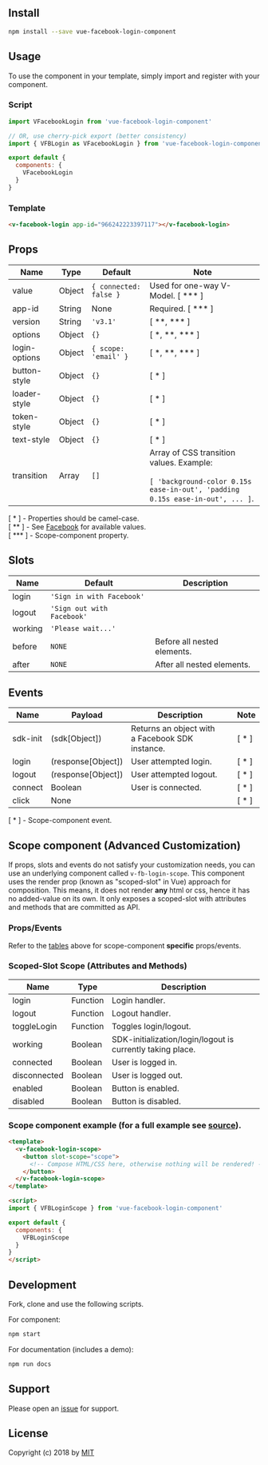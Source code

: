 ## Install
```bash
npm install --save vue-facebook-login-component
```

## Usage
To use the component in your template, simply import and register with your component.

### Script
```js
import VFacebookLogin from 'vue-facebook-login-component'

// OR, use cherry-pick export (better consistency)
import { VFBLogin as VFacebookLogin } from 'vue-facebook-login-component'

export default {
  components: {
    VFacebookLogin
  }
}
```

### Template
```html
<v-facebook-login app-id="966242223397117"></v-facebook-login>
```

## Props
<div id="props-table-wrap" class="docs-table-wrap">

| Name          | Type   | Default                | Note |
|---------------|--------|------------------------|------|
| value         | Object | `{ connected: false }` | Used for one-way V-Model. [ &ast;&ast;&ast; ]
| app-id        | String | None                   | Required. [ &ast;&ast;&ast; ]
| version 	    | String | `'v3.1'`               | [ &ast;&ast;, &ast;&ast;&ast; ]
| options       | Object | `{}`                   | [ &ast;, &ast;&ast;, &ast;&ast;&ast; ]
| login-options | Object | `{ scope: 'email' }`   | [ &ast;, &ast;&ast;, &ast;&ast;&ast; ]
| button-style  | Object | `{}`                   | [ &ast; ]
| loader-style  | Object | `{}`                   | [ &ast; ]
| token-style   | Object | `{}`                   | [ &ast; ]
| text-style    | Object | `{}`                   | [ &ast; ]
| transition    | Array  | `[]`                   | Array of CSS transition values. Example:<br><br>`[ 'background-color 0.15s ease-in-out', 'padding 0.15s ease-in-out', ... ]`.

</div>

[ &ast; ] - Properties should be camel-case.<br>
[ &ast;&ast; ] - See [Facebook](https://developers.facebook.com/docs/javascript/reference/FB.init/) for available values.<br>
[ &ast;&ast;&ast; ] - Scope-component property.

## Slots
<div id="slots-table-wrap" class="docs-table-wrap">

| Name    | Default                    | Description
|---------|----------------------------|------------------------------------------------------|
| login   | `'Sign in with Facebook'`  |
| logout  | `'Sign out with Facebook'` |
| working | `'Please wait...'`         |
| before  | `NONE`                     | Before all nested elements.
| after   | `NONE`                     | After all nested elements.

</div>

## Events
<div id="events-table-wrap" class="docs-table-wrap">

| Name               | Payload            | Description                                          | Note |
|--------------------|--------------------|------------------------------------------------------|------|
| sdk-init           | (sdk[Object])      | Returns an object with <br> a Facebook SDK instance. | [ &ast; ]
| login              | (response[Object]) | User attempted login.                                | [ &ast; ]
| logout             | (response[Object]) | User attempted logout.                               | [ &ast; ]
| connect            | Boolean            | User is connected.                                   | [ &ast; ]
| click              | None               | &nbsp;                                               | [ &ast; ]

</div>

[ &ast; ] - Scope-component event.

## Scope component (Advanced Customization)
If props, slots and events do not satisfy your customization needs, you can use an underlying component called `v-fb-login-scope`. This component uses the render prop (known as "scoped-slot" in Vue) approach for composition. This means, it does not render **any** html or css, hence it has no added-value on its own. It only exposes a scoped-slot with attributes and methods that are committed as API.

### Props/Events
Refer to the [tables](#props-table-wrap) above for scope-component **specific** props/events.

### Scoped-Slot Scope (Attributes and Methods)
<div id="scope-table-wrap" class="docs-table-wrap">

| Name         | Type     | Description                                                |
|--------------|----------|------------------------------------------------------------|
| login        | Function | Login handler.                                             |
| logout       | Function | Logout handler.                                            |
| toggleLogin  | Function | Toggles login/logout.                                      |
| working      | Boolean  | SDK-initialization/login/logout is currently taking place. |
| connected    | Boolean  | User is logged in.                                         |
| disconnected | Boolean  | User is logged out.                                        |
| enabled      | Boolean  | Button is enabled.                                         |
| disabled     | Boolean  | Button is disabled.                                        |

</div>

### Scope component example (for a full example see [source](https://github.com/adi518/vue-facebook-login-component/blob/master/src/components/FBLogin.vue)).

```html
<template>
  <v-facebook-login-scope>
    <button slot-scope="scope">
      <!-- Compose HTML/CSS here, otherwise nothing will be rendered! -->
    </button>
  </v-facebook-login-scope>
</template>

<script>
import { VFBLoginScope } from 'vue-facebook-login-component'

export default {
  components: {
    VFBLoginScope
  }
}
</script>
```

## Development
Fork, clone and use the following scripts.

For component:
```bash
npm start
```
For documentation (includes a demo):
```bash
npm run docs
```

## Support
Please open an [issue](https://github.com/adi518/vue-facebook-login-component/issues) for support.

## License
Copyright (c) 2018 by [MIT](https://opensource.org/licenses/MIT)